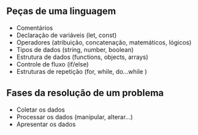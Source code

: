 ## Peças de uma linguagem

- Comentários
- Declaração de variáveis (let, const)
- Operadores (atribuição, concatenação, matemáticos, lógicos)
- Tipos de dados (string, number, boolean)
- Estrutura de dados (functions, objects, arrays)
- Controle de fluxo (if/else)
- Estruturas de repetição (for, while, do...while
)
## Fases da resolução de um problema

- Coletar os dados
- Processar os dados (manipular, alterar...)
- Apresentar os dados